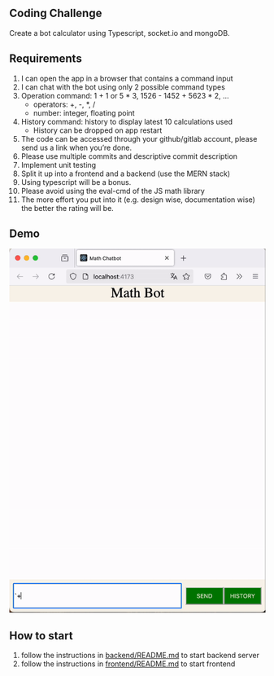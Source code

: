 ## Coding Challenge
Create a bot calculator using Typescript, socket.io and mongoDB.

## Requirements
1. I can open the app in a browser that contains a command input
2. I can chat with the bot using only 2 possible command types
3. Operation command: 1 + 1 or 5 * 3, 1526 - 1452 + 5623 * 2, ... 
    - operators: +, -, *, / 
    - number: integer, floating point
4. History command: history to display latest 10 calculations used
    - History can be dropped on app restart
5. The code can be accessed through your github/gitlab account, please send us a
link when you’re done.
6. Please use multiple commits and descriptive commit description
7. Implement unit testing
8. Split it up into a frontend and a backend (use the MERN stack)
9. Using typescript will be a bonus.
10. Please avoid using the eval-cmd of the JS math library
11. The more effort you put into it (e.g. design wise, documentation wise) the better the rating will be.

## Demo
![demo](./demo.gif)


## How to start
1. follow the instructions in [backend/README.md](backend/README.md#run-at-local) to start backend server
2. follow the instructions in [frontend/README.md](frontend/README.md#run-at-local) to start frontend
